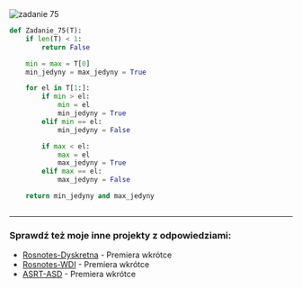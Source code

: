 <picture>
  <source srcset="../../srt/zbior_zadan/75.png" media="(prefers-color-scheme: light)">
  <source srcset="../../srt/zbior_zadan/black_75.png" media="(prefers-color-scheme: dark)">
  <img src="../../srt/zbior_zadan/black_75.png" alt="zadanie 75">
</picture>

```python
def Zadanie_75(T):
    if len(T) < 1:
        return False

    min = max = T[0]
    min_jedyny = max_jedyny = True

    for el in T[1:]:
        if min > el:
            min = el
            min_jedyny = True
        elif min == el:
            min_jedyny = False

        if max < el:
            max = el
            max_jedyny = True
        elif max == el:
            max_jedyny = False

    return min_jedyny and max_jedyny



```

---
### Sprawdź też moje inne projekty z odpowiedziami:
- [Rosnotes-Dyskretna](https://github.com/kamilGie/Rosnotes-Dyskretna) - Premiera wkrótce
- [Rosnotes-WDI](https://github.com/kamilGie/Rosnotes-WDI) - Premiera wkrótce
- [ASRT-ASD](https://github.com/kamilGie/Rosnotes-Dyskretna) - Premiera wkrótce
